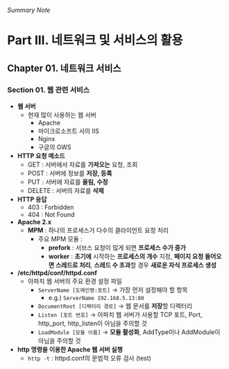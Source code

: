 *Summary Note*
# **Part III. 네트워크 및 서비스의 활용**
## **Chapter 01. 네트워크 서비스**
### **Section 01. 웹 관련 서비스**
- **웹 서버**
  - 현재 많이 사용하는 웹 서버
    - Apache
    - 마이크로소프트 사의 IIS
    - Nginx
    - 구글의 GWS
- **HTTP 요청 메소드**
  - GET : 서버에서 자료를 **가져오는** 요청, 조회
  - POST : 서버에 정보를 **저장, 등록**
  - PUT : 서버에 자료를 **올림, 수정**
  - DELETE : 서버의 자료를 **삭제**
- **HTTP 응답**
  - 403 : Forbidden
  - 404 : Not Found
- **Apache 2.x**
  - **MPM** : 하나의 프로세스가 다수의 클라이언트 요청 처리
    - 주요 MPM 모듈 :
      - **prefork** : 서브스 요청이 많게 되면 **프로세스 수가 증가**
      - **worker** : **초기에** 시작하는 **프로세스의 개수** 지정, **페이지 요청 들어오면 스레드로 처리**,
                     **스레드 수 초과**할 경우 **새로운 자식 프로세스 생성**
- **/etc/httpd/conf/httpd.conf**
  - 아파치 웹 서버의 주요 환경 설정 파일
    - ```ServerName [도메인명:포트]``` → 가장 먼저 설정해야 할 항목
      - e.g.) ```ServerName 192.168.5.13:80```
    - ```DocumentRoot [디렉터리 경로]``` → 웹 문서를 **저장**할 디렉터리
    - ```Listen [포트 번호]``` → 아파치 웹 서버가 사용할 TCP 포트, Port, http_port, http_listen이 아님을 주의할 것
    - ```LoadModule [모듈 이름]``` → **모듈 활성화**, AddType이나 AddModule이 아님을 주의할 것
- **http 명령을 이용한 Apache 웹 서버 실행**
  - ```http -t``` : httpd.conf의 문법적 오류 검사 (test)
